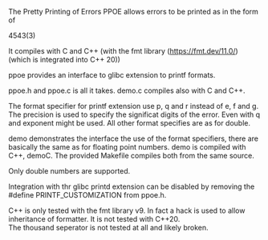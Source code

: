 
The Pretty Printing of Errors PPOE allows errors to be printed as in the
form of

   4543(3)

It compiles with C and C++ (with the fmt library (https://fmt.dev/11.0/)
(which is integrated into C++ 20))

ppoe provides an interface to glibc extension to printf formats.

ppoe.h and ppoe.c is all it takes. demo.c compiles also with C and C++.

The format specifier for printf extension use p, q and r instead
of e, f and g. The precision is used to specify the significat
digits of the error. Even with q and exponent might be used. All other
format specifies are as for double. 

demo demonstrates the interface the use of the format specifiers, there
are basically the same as for floating point numbers. demo is compiled
with C++, demoC. The provided Makefile compiles both from the same source.

Only double numbers are supported.

Integration with thr glibc printd extension can be disabled by removing the
#define PRINTF_CUSTOMIZATION
from ppoe.h.

C++ is only tested with the fmt library v9. In fact a hack is used to
allow inheritance of formatter<float>. It is not tested with C++20.  
The thousand seperator is not tested at all and likely broken.
